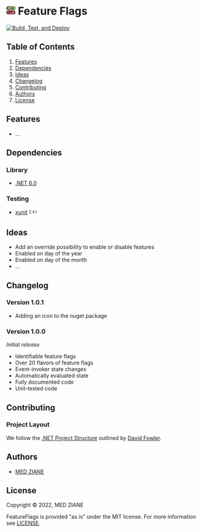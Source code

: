 # <img src="./src/FeatureFlags/featureflags.png" alt="Feature Flags" width="24"/> Feature Flags
[![Build, Test, and Deploy](https://github.com/medziane/FeatureFlags/actions/workflows/cicd.yml/badge.svg)](https://github.com/medziane/FeatureFlags/actions/workflows/cicd.yml)

## Table of Contents
1. [Features](#features)
2. [Dependencies](#dependencies)
3. [Ideas](#ideas)
4. [Changelog](#changelog)
5. [Contributing](#contributing)
6. [Authors](#authors)
7. [License](#license)

## Features
- ...

## Dependencies

### Library
- [.NET 6.0](https://github.com/dotnet/core)

### Testing
- [xunit](https://github.com/xunit/xunit) <sub><sup>2.4.1</sup></sub>

## Ideas

- Add an override possibility to enable or disable features
- Enabled on day of the year
- Enabled on day of the month
- ...

## Changelog

### Version 1.0.1
- Adding an icon to the nuget package

### Version 1.0.0
_Initial release_
- Identifiable feature flags
- Over 20 flavors of feature flags
- Event-invoker state changes
- Automatically evaluated state
- Fully documented code
- Unit-tested code

## Contributing

### Project Layout
We follow the [.NET Project Structure](https://gist.github.com/davidfowl/ed7564297c61fe9ab814) outlined by [David Fowler](https://gist.github.com/davidfowl).

## Authors
- [MED ZIANE](https://www.madmed.com)

## License
Copyright © 2022, MED ZIANE

FeatureFlags is provided "as is" under the MIT license. For more information see [LICENSE](LICENSE).
